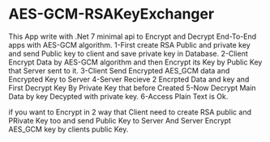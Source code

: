 # AES-GCM-RSAKeyExchanger
This App write with .Net 7 minimal api to Encrypt and Decrypt End-To-End apps with AES-GCM algorithm.
1-First create RSA Public and private key and send Public key to client and save private key in Database.
2-Client Encrypt Data by AES-GCM algorithm and then Encrypt its Key by Public Key that Server sent to it.
3-Client Send Encrypted AES_GCM data and Encrypted Key to Server
4-Server Recieve 2 Encrpted Data and key and First Decrypt Key By Private Key that before Created
5-Now Decrypt Main Data by key Decypted with private key.
6-Access Plain Text is Ok.

if you want to Encrypt in 2 way that Client need to create RSA public and PRivate Key too and send Public Key to Server And Server Encrypt AES_GCM key by clients public Key.
